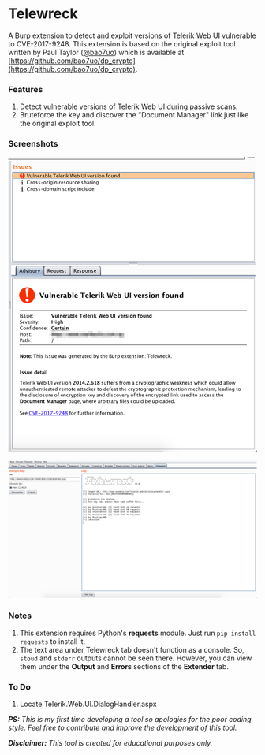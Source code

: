 # Telewreck
A Burp extension to detect and exploit versions of Telerik Web UI vulnerable to CVE-2017-9248. This extension is based on the original exploit tool written by Paul Taylor ([@bao7uo](https://twitter.com/bao7uo)) which is available at [https://github.com/bao7uo/dp_crypto](https://github.com/bao7uo/dp_crypto).

### Features
1. Detect vulnerable versions of Telerik Web UI during passive scans.
2. Bruteforce the key and discover the "Document Manager" link just like the original exploit tool.

### Screenshots
![Passive Scan](/images/01.png)

![Telewreck Tab](/images/02.png)


### Notes
1. This extension requires Python's **requests** module. Just run `pip install requests` to install it.
2. The text area under Telewreck tab doesn't function as a console. So, `stoud` and `stderr` outputs cannot be seen there. However, you can view them under the **Output** and **Errors** sections of the **Extender** tab.

### To Do
1. Locate Telerik.Web.UI.DialogHandler.aspx




_**PS:** This is my first time developing a tool so apologies for the poor coding style. Feel free to contribute and improve the development of this tool._


_**Disclaimer:** This tool is created for educational purposes only._
